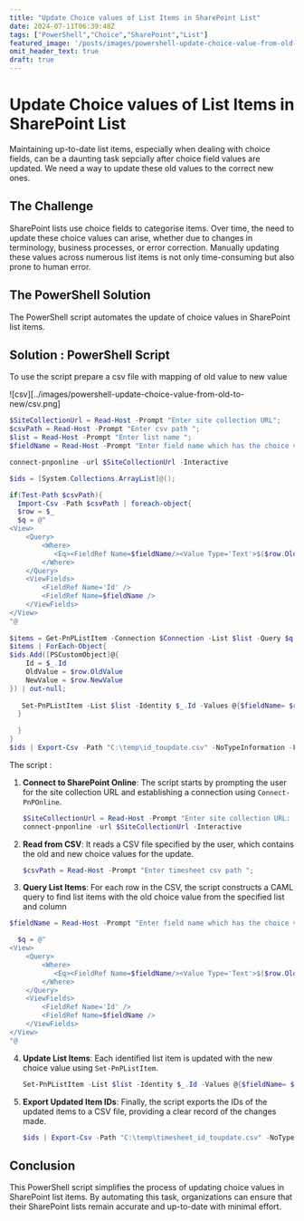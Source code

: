 ```yaml
---
title: "Update Choice values of List Items in SharePoint List"
date: 2024-07-11T06:39:48Z
tags: ["PowerShell","Choice","SharePoint","List"]
featured_image: '/posts/images/powershell-update-choice-value-from-old-to-new/csv.png'
omit_header_text: true
draft: true
---
```


# Update Choice values of List Items in SharePoint List

Maintaining up-to-date list items, especially when dealing with choice fields, can be a daunting task sepcially after choice field values are updated. We need a way to update these old values to the correct new ones.

## The Challenge

SharePoint lists use choice fields to categorise items. Over time, the need to update these choice values can arise, whether due to changes in terminology, business processes, or error correction. Manually updating these values across numerous list items is not only time-consuming but also prone to human error.

## The PowerShell Solution

The PowerShell script automates the update of choice values in SharePoint list items. 

## Solution : PowerShell Script

To use the script prepare a csv file with mapping of old value to new value

![csv][../images/powershell-update-choice-value-from-old-to-new/csv.png]

```PowerShell
$SiteCollectionUrl = Read-Host -Prompt "Enter site collection URL";
$csvPath = Read-Host -Prompt "Enter csv path ";
$list = Read-Host -Prompt "Enter list name ";
$fieldName = Read-Host -Prompt "Enter field name which has the choice values ";

connect-pnponline -url $SiteCollectionUrl -Interactive

$ids = [System.Collections.ArrayList]@();

if(Test-Path $csvPath){
  Import-Csv -Path $csvPath | foreach-object{
  $row = $_
  $q = @"
<View>
    <Query>
        <Where>
           <Eq><FieldRef Name=$fieldName/><Value Type='Text'>$($row.OldValue)</Value></Eq>
        </Where>
    </Query>
    <ViewFields>
        <FieldRef Name='Id' />
        <FieldRef Name=$fieldName />
    </ViewFields>
</View>
"@
 
$items = Get-PnPListItem -Connection $Connection -List $list -Query $q  | Select-Object Id, Category
$items | ForEach-Object{
$ids.Add([PSCustomObject]@{
    Id = $_.Id
    OldValue = $row.OldValue
    NewValue = $row.NewValue
}) | out-null;
 
   Set-PnPListItem -List $list -Identity $_.Id -Values @{$fieldName= $row.NewValue;} -UpdateType SystemUpdate
  }
 
  }
} 
$ids | Export-Csv -Path "C:\temp\id_toupdate.csv" -NoTypeInformation -Force -Delimiter "|"
```

The script :

1. **Connect to SharePoint Online**: The script starts by prompting the user for the site collection URL and establishing a connection using `Connect-PnPOnline`.

    ```PowerShell
    $SiteCollectionUrl = Read-Host -Prompt "Enter site collection URL: ";
    connect-pnponline -url $SiteCollectionUrl -Interactive
    ```

2. **Read from CSV**: It reads a CSV file specified by the user, which contains the old and new choice values for the update.

    ```PowerShell
    $csvPath = Read-Host -Prompt "Enter timesheet csv path ";
    ```

3. **Query List Items**: For each row in the CSV, the script constructs a CAML query to find list items with the old choice value from the specified list and column

```PowerShell
$fieldName = Read-Host -Prompt "Enter field name which has the choice values ";

  $q = @"
<View>
    <Query>
        <Where>
           <Eq><FieldRef Name=$fieldName/><Value Type='Text'>$($row.OldValue)</Value></Eq>
        </Where>
    </Query>
    <ViewFields>
        <FieldRef Name='Id' />
        <FieldRef Name=$fieldName />
    </ViewFields>
</View>
"@
```

4. **Update List Items**: Each identified list item is updated with the new choice value using `Set-PnPListItem`.

    ```PowerShell
    Set-PnPListItem -List $list -Identity $_.Id -Values @{$fieldName= $row.NewValue;} -UpdateType SystemUpdate
    ```

5. **Export Updated Item IDs**: Finally, the script exports the IDs of the updated items to a CSV file, providing a clear record of the changes made.

    ```PowerShell
    $ids | Export-Csv -Path "C:\temp\timesheet_id_toupdate.csv" -NoTypeInformation -Force -Delimiter "|"
    ```

## Conclusion

This PowerShell script simplifies the process of updating choice values in SharePoint list items. By automating this task, organizations can ensure that their SharePoint lists remain accurate and up-to-date with minimal effort. 
